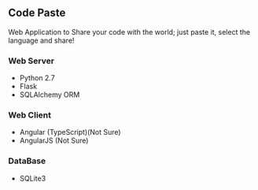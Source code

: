 ## Code Paste

Web Application to Share your code with the world; just paste it, select the language and share!

### Web Server
- Python 2.7
- Flask
- SQLAlchemy ORM

### Web Client
- Angular (TypeScript)(Not Sure)
- AngularJS (Not Sure)

### DataBase
- SQLite3

